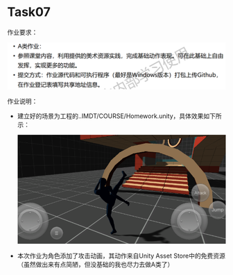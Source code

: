 # Task07

作业要求：

![image-20201110200427126](.\image-20201110200427126.png)

作业说明：

- 建立好的场景为工程的..IMDT/COURSE/Homework.unity，具体效果如下所示：

  ![image-20201110195242880](.\image-20201110195242880.png)

- 本次作业为角色添加了攻击动画，其动作来自Unity Asset Store中的免费资源（虽然做出来有点简陋，但没基础的我也尽力去做A类了）
